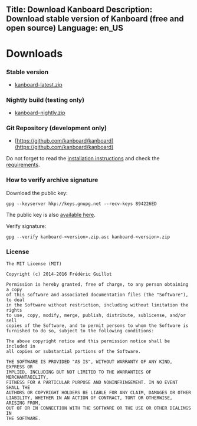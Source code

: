 Title: Download Kanboard
Description: Download stable version of Kanboard (free and open source)
Language: en_US
---

Downloads
=========

### Stable version

- [kanboard-latest.zip](/kanboard-latest.zip)

### Nightly build (testing only)

- [kanboard-nightly.zip](/kanboard-nightly.zip)

### Git Repository (development only)

- [https://github.com/kanboard/kanboard](https://github.com/kanboard/kanboard)

Do not forget to read the [installation instructions](/documentation/installation) and check the [requirements](/documentation/requirements).

### How to verify archive signature

Download the public key:

```
gpg --keyserver hkp://keys.gnupg.net --recv-keys 894226ED
```

The public key is also [available here](/gpg/894226ED.asc).

Verify signature:

```
gpg --verify kanboard-<version>.zip.asc kanboard-<version>.zip
```

### License

```
The MIT License (MIT)

Copyright (c) 2014-2016 Frédéric Guillot

Permission is hereby granted, free of charge, to any person obtaining a copy
of this software and associated documentation files (the "Software"), to deal
in the Software without restriction, including without limitation the rights
to use, copy, modify, merge, publish, distribute, sublicense, and/or sell
copies of the Software, and to permit persons to whom the Software is
furnished to do so, subject to the following conditions:

The above copyright notice and this permission notice shall be included in
all copies or substantial portions of the Software.

THE SOFTWARE IS PROVIDED "AS IS", WITHOUT WARRANTY OF ANY KIND, EXPRESS OR
IMPLIED, INCLUDING BUT NOT LIMITED TO THE WARRANTIES OF MERCHANTABILITY,
FITNESS FOR A PARTICULAR PURPOSE AND NONINFRINGEMENT. IN NO EVENT SHALL THE
AUTHORS OR COPYRIGHT HOLDERS BE LIABLE FOR ANY CLAIM, DAMAGES OR OTHER
LIABILITY, WHETHER IN AN ACTION OF CONTRACT, TORT OR OTHERWISE, ARISING FROM,
OUT OF OR IN CONNECTION WITH THE SOFTWARE OR THE USE OR OTHER DEALINGS IN
THE SOFTWARE.
```